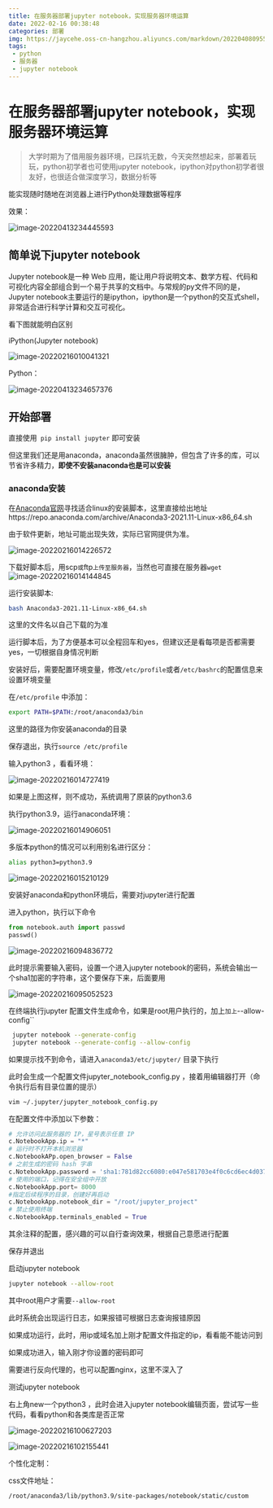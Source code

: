 ```yaml
---
title: 在服务器部署jupyter notebook，实现服务器环境运算
date: 2022-02-16 00:38:48
categories: 部署
img: https://jaycehe.oss-cn-hangzhou.aliyuncs.com/markdown/202204080955588.png
tags:
 - python
 - 服务器
 - jupyter notebook
---
```


# 在服务器部署jupyter notebook，实现服务器环境运算
>大学时期为了借用服务器环境，已踩坑无数，今天突然想起来，部署着玩玩，python初学者也可使用jupyter notebook，ipython对python初学者很友好，也很适合做深度学习，数据分析等

能实现随时随地在浏览器上进行Python处理数据等程序

效果：

![image-20220413234445593](https://jaycehe.oss-cn-hangzhou.aliyuncs.com/image-20220413234445593.png)

## 简单说下jupyter notebook

Jupyter notebook是一种 Web 应用，能让用户将说明文本、数学方程、代码和可视化内容全部组合到一个易于共享的文档中。与常规的py文件不同的是，Jupyter notebook主要运行的是ipython，ipython是一个python的交互式shell，非常适合进行科学计算和交互可视化。

看下图就能明白区别

iPython(Jupyter notebook)

![image-20220216010041321](https://jaycehe.oss-cn-hangzhou.aliyuncs.com/markdown/202202160100134.png)

Python：

![image-20220413234657376](https://jaycehe.oss-cn-hangzhou.aliyuncs.com/image-20220413234657376.png)



## 开始部署

直接使用` pip install jupyter` 即可安装

但这里我们还是用anaconda，anaconda虽然很臃肿，但包含了许多的库，可以节省许多精力，**即使不安装anaconda也是可以安装**

### anaconda安装

在[Anaconda官网](https://www.anaconda.com/)寻找适合linux的安装脚本，这里直接给出地址https://repo.anaconda.com/archive/Anaconda3-2021.11-Linux-x86_64.sh

由于软件更新，地址可能出现失效，实际已官网提供为准。

![image-20220216014226572](https://jaycehe.oss-cn-hangzhou.aliyuncs.com/markdown/202202160142772.png)

下载好脚本后，用scp`或`ftp`上传至服务器`，当然也可直接在服务器`wget`![image-20220216014144845](https://jaycehe.oss-cn-hangzhou.aliyuncs.com/markdown/202202160141546.png)

运行安装脚本:

```sh
bash Anaconda3-2021.11-Linux-x86_64.sh
```

这里的文件名以自己下载的为准

运行脚本后，为了方便基本可以全程回车和yes，但建议还是看每项是否都需要yes，一切根据自身情况判断

安装好后，需要配置环境变量，修改`/etc/profile`或者`/etc/bashrc`的配置信息来设置环境变量

在`/etc/profile` 中添加：

```sh
export PATH=$PATH:/root/anaconda3/bin
```

这里的路径为你安装anaconda的目录

保存退出，执行`source /etc/profile`

输入python3 ，看看环境：

![image-20220216014727419](https://jaycehe.oss-cn-hangzhou.aliyuncs.com/markdown/202202160147985.png)

如果是上图这样，则不成功，系统调用了原装的python3.6

执行python3.9，运行anaconda环境：

![image-20220216014906051](https://jaycehe.oss-cn-hangzhou.aliyuncs.com/markdown/202202160149595.png)

多版本python的情况可以利用别名进行区分：

```sh
alias python3=python3.9
```

![image-20220216015210129](https://jaycehe.oss-cn-hangzhou.aliyuncs.com/markdown/202202160152179.png)

 安装好anaconda和python环境后，需要对jupyter进行配置

进入python，执行以下命令

```python
from notebook.auth import passwd 
passwd()
```

![image-20220216094836772](https://jaycehe.oss-cn-hangzhou.aliyuncs.com/markdown/202202160948965.png)

此时提示需要输入密码，设置一个进入jupyter notebook的密码，系统会输出一个sha1加密的字符串，这个要保存下来，后面要用

![image-20220216095052523](https://jaycehe.oss-cn-hangzhou.aliyuncs.com/markdown/202202160950884.png)



在终端执行jupyter 配置文件生成命令，如果是root用户执行的，加上`加上`--allow-config``

```sh
 jupyter notebook --generate-config
 jupyter notebook --generate-config --allow-config
```

如果提示找不到命令，请进入`anaconda3/etc/jupyter/` 目录下执行

此时会生成一个配置文件jupyter_notebook_config.py ，接着用编辑器打开（命令执行后有目录位置的提示）

```sh
vim ~/.jupyter/jupyter_notebook_config.py
```

在配置文件中添加以下参数：

```python
# 允许访问此服务器的 IP，星号表示任意 IP
c.NotebookApp.ip = "*"
# 运行时不打开本机浏览器
c.NotebookAPp.open_browser = False
# 之前生成的密码 hash 字串
c.NotebookApp.password = 'sha1:781d82cc6080:e047e581703e4f0c6cd6ec4d037b244315aebe9c'
# 使用的端口，记得在安全组中开放
c.NotebookApp.port= 8000
#指定后续程序的目录，创建好再启动
c.NotebookApp.notebook_dir = "/root/jupyter_project"
# 禁止使用终端
c.NotebookApp.terminals_enabled = True
```

其余注释的配置，感兴趣的可以自行查询效果，根据自己意愿进行配置

保存并退出

启动jupyter notebook

```sh
jupyter notebook --allow-root
```

其中root用户才需要`--allow-root`

此时系统会出现运行日志，如果报错可根据日志查询报错原因

如果成功运行，此时，用ip或域名加上刚才配置文件指定的ip，看看能不能访问到

如果成功进入，输入刚才你设置的密码即可

需要进行反向代理的，也可以配置nginx，这里不深入了

测试jupyter notebook

右上角new一个python3 ，此时会进入jupyter notebook编辑页面，尝试写一些代码，看看python和各类库是否正常

![image-20220216100627203](https://jaycehe.oss-cn-hangzhou.aliyuncs.com/markdown/202202161006258.png)

![image-20220216102155441](https://jaycehe.oss-cn-hangzhou.aliyuncs.com/markdown/202202161021586.png)

个性化定制：

css文件地址：

```
/root/anaconda3/lib/python3.9/site-packages/notebook/static/custom
```







